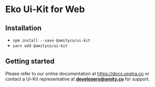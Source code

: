# Eko Ui-Kit for Web

## Installation

- `npm install --save @amityco/ui-kit`
- `yarn add @amityco/ui-kit`

## Getting started

Please refer to our online documentation at https://docs.upstra.co or contact a Ui-Kit representative at **developers@amity.co** for support.

